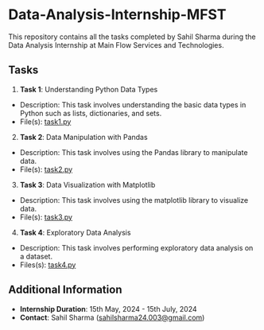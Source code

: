 # Data-Analysis-Internship-MFST
This repository contains all the tasks completed by Sahil Sharma during the Data Analysis Internship at Main Flow Services and Technologies.

## Tasks
1. **Task 1**: Understanding Python Data Types
- Description: This task involves understanding the basic data types in Python such as lists, dictionaries, and sets.
- File(s): [task1.py](task1.py)
2. **Task 2**: Data Manipulation with Pandas
- Description: This task involves using the Pandas library to manipulate data.
- File(s): [task2.py](task2.py)
3. **Task 3**: Data Visualization with Matplotlib
- Description: This task involves using the matplotlib library to visualize data.
- File(s): [task3.py](task3.py)
4. **Task 4**: Exploratory Data Analysis
- Description: This task involves performing exploratory data analysis on a dataset.
- Files(s): [task4.py](task4.py)

## Additional Information

- **Internship Duration**: 15th May, 2024 - 15th July, 2024
- **Contact**: Sahil Sharma (sahilsharma24.003@gmail.com)
